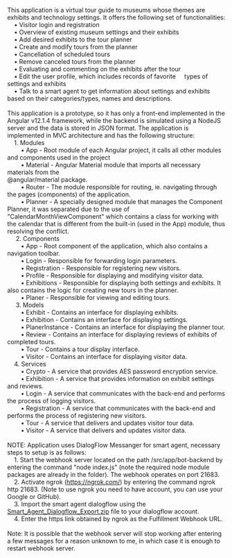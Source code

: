 This application is a virtual tour guide to museums whose themes are exhibits and technology settings. It offers the following set of functionalities:<br>    • Visitor login and registration<br>    • Overview of existing museum settings and their exhibits<br>    • Add desired exhibits to the tour planner<br>    • Create and modify tours from the planner<br>    • Cancellation of scheduled tours<br>    • Remove canceled tours from the planner<br>    • Evaluating and commenting on the exhibits after the tour<br>    • Edit the user profile, which includes records of favorite     types of settings and exhibits<br>    • Talk to a smart agent to get information about settings and exhibits based on their categories/types, names and descriptions. <br><br>This application is a prototype, so it has only a front-end implemented in the Angular v12.1.4 framework, while the backend is simulated using a NodeJS server and the data is stored in JSON format. The application is implemented in MVC architecture and has the following structure: <br>    1. Modules<br>        • App - Root module of each Angular project, it calls all other modules and components used in the project<br>        • Material - Angular Material module that imports all necessary materials from the <br>@angular/material package.<br>        • Router - The module responsible for routing, ie. navigating through the pages (components) of the application.<br>        • Planner - A specially designed module that manages the Component Planner, it was separated due to the use of "CalendarMonthViewComponent" which contains a class for working with the calendar that is different from the built-in (used in the App) module, thus resolving the conflict. <br>     2. Components<br>        • App - Root component of the application, which also contains a navigation toolbar.<br>        • Login - Responsible for forwarding login parameters.<br>        • Registration - Responsible for registering new visitors.<br>        • Profile - Responsible for displaying and modifying visitor data.<br>        • Exhibitions - Responsible for displaying both settings and exhibits. It also contains the logic for creating new tours in the planner.<br>        • Planer - Responsible for viewing and editing tours.<br>     3. Models<br>        • Exhibit - Contains an interface for displaying exhibits.<br>        • Exhibition - Contains an interface for displaying settings.<br>        • PlanerInstance - Contains an interface for displaying the planner tour.<br>        • Review - Contains an interface for displaying reviews of exhibits of completed tours.<br>        • Tour - Contains a tour display interface.<br>        • Visitor - Contains an interface for displaying visitor data. <br>    4. Services<br>        • Crypto - A service that provides AES password encryption service.<br>        • Exhibition - A service that provides information on exhibit settings and reviews.<br>        • Login - A service that communicates with the back-end and performs the process of logging visitors.<br>        • Registration - A service that communicates with the back-end and performs the process of registering new visitors.<br>        • Tour - A service that delivers and updates visitor tour data.<br>        • Visitor - A service that delivers and updates visitor data.<br><br>NOTE: Application uses DialogFlow Messanger for smart agent, necessary steps to setup is as follows:<br>    1. Start the webhook server located on the path /src/app/bot-backend by entering the command "node index.js" (note the required node module packages are already in the folder). The webhook operates on port 21683.<br>    2. Activate ngrok (https://ngrok.com/) by entering the command ngrok http 21683. (Note to use ngrok you need to have account, you can use your Google or GitHub).<br>    3. Import the smart agent dialogflow using the [Smart_Agent_Dialogflow_Export.zip](https://singimail-my.sharepoint.com/:u:/g/personal/marko_dojkic_18_singimail_rs/EWpxLX84Tf5Ole5eAwfsvTsBt4SVvWiGugnxSh9ncloy5Q?e=ypw0ZQ) file to your dialogflow account.<br>    4. Enter the https link obtained by ngrok as the Fulfillment Webhook URL.<br><br>Note: It is possible that the webhook server will stop working after entering a few messages for a reason unknown to me, in which case it is enough to restart webhook server.